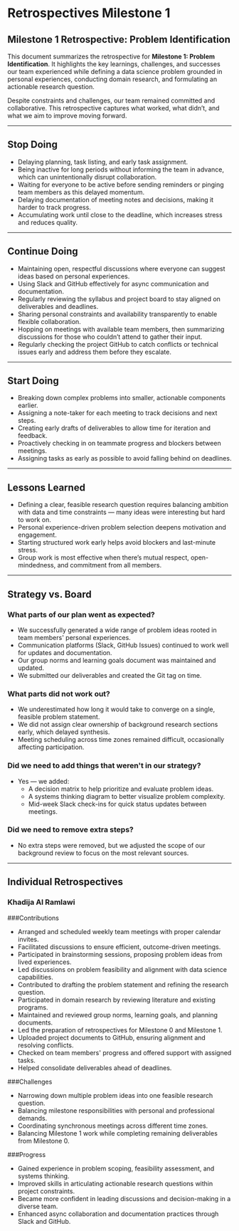 # Retrospectives Milestone 1

## Milestone 1 Retrospective: Problem Identification

This document summarizes the retrospective for **Milestone 1: Problem
Identification**. It highlights the key learnings, challenges, and successes
our team experienced while defining a data science problem grounded in personal
experiences, conducting domain research, and formulating an actionable research
question.

Despite constraints and challenges, our team remained committed and
collaborative. This retrospective captures what worked, what didn’t, and what
we aim to improve moving forward.

---

## Stop Doing

- Delaying planning, task listing, and early task assignment.
- Being inactive for long periods without informing the team in advance, which
  can unintentionally disrupt collaboration.
- Waiting for everyone to be active before sending reminders or pinging team
  members as this delayed momentum.
- Delaying documentation of meeting notes and decisions, making it harder to
  track progress.
- Accumulating work until close to the deadline, which increases stress and
  reduces quality.

---

## Continue Doing

- Maintaining open, respectful discussions where everyone can suggest ideas
  based on personal experiences.
- Using Slack and GitHub effectively for async communication and documentation.
- Regularly reviewing the syllabus and project board to stay aligned on
  deliverables and deadlines.
- Sharing personal constraints and availability transparently to enable flexible
  collaboration.
- Hopping on meetings with available team members, then summarizing discussions
  for those who couldn’t attend to gather their input.
- Regularly checking the project GitHub to catch conflicts or technical issues
  early and address them before they escalate.

---

## Start Doing

- Breaking down complex problems into smaller, actionable components earlier.
- Assigning a note-taker for each meeting to track decisions and next steps.
- Creating early drafts of deliverables to allow time for iteration and feedback.
- Proactively checking in on teammate progress and blockers between meetings.
- Assigning tasks as early as possible to avoid falling behind on deadlines.

---

## Lessons Learned

- Defining a clear, feasible research question requires balancing ambition with
  data and time constraints — many ideas were interesting but hard to work on.
- Personal experience-driven problem selection deepens motivation and engagement.
- Starting structured work early helps avoid blockers and last-minute stress.
- Group work is most effective when there’s mutual respect, open-mindedness, and
  commitment from all members.

---

## Strategy vs. Board

### What parts of our plan went as expected?

- We successfully generated a wide range of problem ideas rooted in team members'
  personal experiences.
- Communication platforms (Slack, GitHub Issues) continued to work well for
  updates and documentation.
- Our group norms and learning goals document was maintained and updated.
- We submitted our deliverables and created the Git tag on time.

### What parts did not work out?

- We underestimated how long it would take to converge on a single, feasible
  problem statement.
- We did not assign clear ownership of background research sections early, which
  delayed synthesis.
- Meeting scheduling across time zones remained difficult, occasionally
  affecting participation.

### Did we need to add things that weren't in our strategy?

- Yes — we added:
  - A decision matrix to help prioritize and evaluate problem ideas.
  - A systems thinking diagram to better visualize problem complexity.
  - Mid-week Slack check-ins for quick status updates between meetings.

### Did we need to remove extra steps?

- No extra steps were removed, but we adjusted the scope of our background review
  to focus on the most relevant sources.

---

## Individual Retrospectives

### Khadija Al Ramlawi

###Contributions

- Arranged and scheduled weekly team meetings with proper calendar invites.
- Facilitated discussions to ensure efficient, outcome-driven meetings.
- Participated in brainstorming sessions, proposing problem ideas from lived
  experiences.
- Led discussions on problem feasibility and alignment with data science
  capabilities.
- Contributed to drafting the problem statement and refining the research
  question.
- Participated in domain research by reviewing literature and existing programs.
- Maintained and reviewed group norms, learning goals, and planning documents.
- Led the preparation of retrospectives for Milestone 0 and Milestone 1.
- Uploaded project documents to GitHub, ensuring alignment and resolving
  conflicts.
- Checked on team members' progress and offered support with assigned tasks.
- Helped consolidate deliverables ahead of deadlines.

###Challenges

- Narrowing down multiple problem ideas into one feasible research question.
- Balancing milestone responsibilities with personal and professional demands.
- Coordinating synchronous meetings across different time zones.
- Balancing Milestone 1 work while completing remaining deliverables from Milestone 0.

###Progress

- Gained experience in problem scoping, feasibility assessment, and systems
  thinking.
- Improved skills in articulating actionable research questions within project
  constraints.
- Became more confident in leading discussions and decision-making in a diverse
  team.
- Enhanced async collaboration and documentation practices through Slack and
  GitHub.
